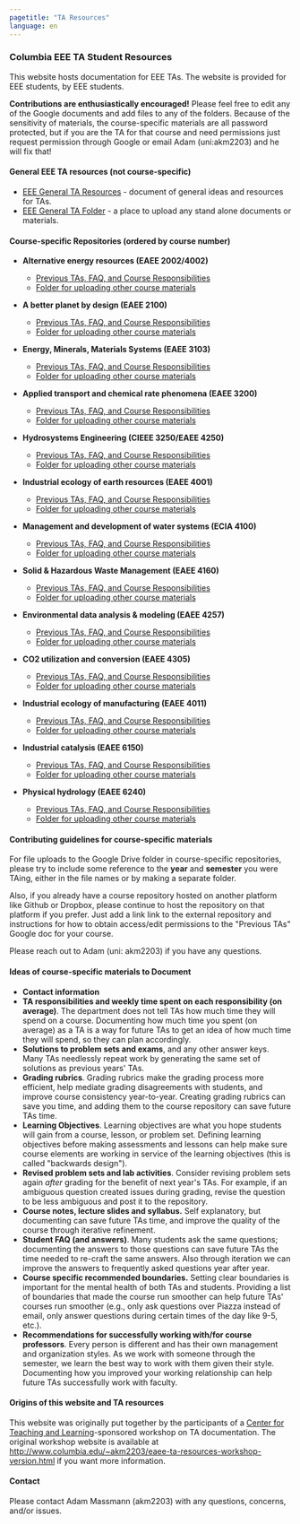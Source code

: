 ```yaml
---
pagetitle: "TA Resources"
language: en
---
```


### Columbia EEE TA Student Resources


This website hosts documentation for EEE TAs. The website is provided
for EEE students, by EEE students.

**Contributions are enthusiastically encouraged!** Please feel free to
edit any of the Google documents and add files to any of the
folders. Because of the sensitivity of materials, the course-specific
materials are all password protected, but if you are the TA for that
course and need permissions just request permission through Google or
email Adam (uni:akm2203) and he will fix that!

#### General EEE TA resources (not course-specific)

-   [EEE General TA
    Resources](https://drive.google.com/open?id=11CtnP6b9XiIIkwqhN-H3P8evJnZzAOfNNfc6MnvpOmk) -
    document of general ideas and resources for TAs.
-   [EEE General TA
    Folder](https://drive.google.com/open?id=11zI63C5Vvl85B4pWQBX0SRVLIgYsPb0J) -
    a place to upload any stand alone documents or materials.


#### Course-specific Repositories (ordered by course number)

- **Alternative energy resources (EAEE 2002/4002)**
    -   [Previous TAs, FAQ, and Course
        Responsibilities](https://drive.google.com/open?id=1KN5rX5QtdD6X0wnOl1UdIsN9ONUY6-LrYsrm4YE96l0)
    -   [Folder for uploading other course
        materials](https://drive.google.com/open?id=1-QCpkvvXDYp1kiVEevhWiCk3VERvwh9r)

- **A better planet by design (EAEE 2100)**
    -   [Previous TAs, FAQ, and Course
        Responsibilities](https://drive.google.com/open?id=1mnbYxHmjbuJ9Q9dFDtCwPqL0E13eKfSB2Oqo1n-ZN_M)
    -   [Folder for uploading other course
        materials](https://drive.google.com/open?id=1-F1mqv_3tHMB1BrRr87n97wVkPLi1Lk8)

- **Energy, Minerals, Materials Systems (EAEE 3103)**
    -   [Previous TAs, FAQ, and Course
        Responsibilities](https://drive.google.com/open?id=1mM4CV6z65v_-ABgVrC7vAuqPWxDE0MpS5w09cl_LIws)
    -   [Folder for uploading other course
        materials](https://drive.google.com/open?id=10DCXKEHvSzdiPjg_tSPCh0T4SLSamjgd)

- **Applied transport and chemical rate phenomena (EAEE 3200)**
    -   [Previous TAs, FAQ, and Course
        Responsibilities](https://drive.google.com/open?id=1R_q9IyA4hpos7zQK_x2NR3xvbFEtzCNyMVfxFRXefj4)
    -   [Folder for uploading other course
        materials](https://drive.google.com/open?id=1-cJfQj-fjiO2c6fB5XZQSg0CQFKyX8Dr)

- **Hydrosystems Engineering (CIEEE 3250/EAEE 4250)**
    -   [Previous TAs, FAQ, and Course
        Responsibilities](https://docs.google.com/document/d/1tPQmz4eouUYXpmrQ1-jMFqxR7EUW8Hyd8Y1_pBzz_9A/edit?usp=sharing)
    -   [Folder for uploading other course
        materials](https://drive.google.com/drive/folders/10c0HEn13nDM3s5kkCcB5-wh0V09E1ihS?usp=sharing)

- **Industrial ecology of earth resources (EAEE 4001)**
    -   [Previous TAs, FAQ, and Course
        Responsibilities](https://drive.google.com/open?id=1VyjE1CQfFeiWGpePn8n-lcaGOP9otZSIpE92EcVrGBQ)
    -   [Folder for uploading other course
        materials](https://drive.google.com/open?id=1-pasBhpfQCUvNNZ4JTqUcEay2A1gt8fJ)

- **Management and development of water systems (ECIA 4100)**
    -   [Previous TAs, FAQ, and Course
        Responsibilities](https://drive.google.com/open?id=1IVNMaff-i_Pvf73GNS56JBC4OjgIfDQ5GlJYdPoSj3Q)
    -   [Folder for uploading other course
        materials](https://drive.google.com/open?id=1-j9Q59b86aj5EmmCnX0rGXgUqpsTa3G9)

- **Solid & Hazardous Waste Management (EAEE 4160)**
    - [Previous TAs, FAQ, and Course
        Responsibilities](https://docs.google.com/document/d/1nNS3TXD_8Rv68xd2xNxcQx7iRNvSA5Nwayg8f12SqRY/edit?usp=sharing)
    - [Folder for uploading other course
        materials](https://drive.google.com/drive/folders/1RVsVq7W1n68f_4PXUK65e3XBCFbURxz-?usp=sharing)

- **Environmental data analysis & modeling (EAEE 4257)**
    -   [Previous TAs, FAQ, and Course
        Responsibilities](https://drive.google.com/open?id=1miM06ZoTv62FFneJi284l6mnZ9X4J1JQT_PiULpNXqY)
    -   [Folder for uploading other course
        materials](https://drive.google.com/open?id=1-g1hactELHuoyW8sJ6KuDvA8rKPGBFIT)

- **CO2 utilization and conversion (EAEE 4305)**
    -   [Previous TAs, FAQ, and Course
        Responsibilities](https://drive.google.com/open?id=1wy4oES-408RcYdSvSz4VhjOu-fkFMNqYf9gtvOEb1ac)
    -   [Folder for uploading other course
        materials](https://drive.google.com/open?id=1-AbF9c7RAztb23mGdEZHKnhxmHr2hUOo)

- **Industrial ecology of manufacturing (EAEE 4011)**
    -   [Previous TAs, FAQ, and Course
        Responsibilities](https://drive.google.com/open?id=1Wg5-m8oR-0uQ81IVri8-fDOzK7HsGjtWVkKGq9_xI4Y)
    -   [Folder for uploading other course
        materials](https://drive.google.com/open?id=1-wQSEycsrSuw9bpl_oK7X2is0nqlxQ-a)

- **Industrial catalysis (EAEE 6150)**
    -   [Previous TAs, FAQ, and Course
        Responsibilities](https://drive.google.com/open?id=1K5oN2QkXqia9rB0Nd7pWQ9w9ciPJEqAUbBsS0gL-T6I)
    -   [Folder for uploading other course
        materials](https://drive.google.com/open?id=10GjfbQws28SlhnkvAkT1Z4KT_i-LpVTN)

- **Physical hydrology (EAEE 6240)**
    -   [Previous TAs, FAQ, and Course
        Responsibilities](https://drive.google.com/open?id=18KP7fvxV7enSepjLTd8T7jqN372Jyn_4hJMEF8mfFkM)
    -   [Folder for uploading other course
        materials](https://drive.google.com/open?id=1-dxMpt9gi9O1ncRdDb7sJI0kBDItsazD)


#### Contributing guidelines for course-specific materials

For file uploads to the Google Drive folder in course-specific
repositories, please try to include some reference to the **year** and
**semester** you were TAing, either in the file names or by making a
separate folder.

Also, if you already have a course repository hosted on another
platform like Github or Dropbox, please continue to host the
repository on that platform if you prefer. Just add a link link to the
external repository and instructions for how to obtain access/edit
permissions to the "Previous TAs" Google doc for your course.

Please reach out to Adam (uni: akm2203) if you have any questions.

#### Ideas of course-specific materials to Document

-   **Contact information**
-   **TA responsibilities and weekly time spent on each responsibility
    (on average)**. The department does not tell TAs how much time they
    will spend on a course. Documenting how much time you spent (on
    average) as a TA is a way for future TAs to get an idea of how much
    time they will spend, so they can plan accordingly.
-   **Solutions to problem sets and exams**, and any other answer keys.
    Many TAs needlessly repeat work by generating the same set of
    solutions as previous years\' TAs.
-   **Grading rubrics**. Grading rubrics make the grading process more
    efficient, help mediate grading disagreements with students, and
    improve course consistency year-to-year. Creating grading rubrics
    can save you time, and adding them to the course repository can save
    future TAs time.
-   **Learning Objectives**. Learning objectives are what you hope
    students will gain from a course, lesson, or problem set. Defining
    learning objectives before making assessments and lessons can help
    make sure course elements are working in service of the learning
    objectives (this is called \"backwards design\").
-   **Revised problem sets and lab activities**. Consider revising
    problem sets again *after* grading for the benefit of next year\'s
    TAs. For example, if an ambiguous question created issues during
    grading, revise the question to be less ambiguous and post it to the
    repository.
-   **Course notes, lecture slides and syllabus.** Self explanatory, but
    documenting can save future TAs time, and improve the quality of the
    course through iterative refinement.
-   **Student FAQ (and answers)**. Many students ask the same questions;
    documenting the answers to those questions can save future TAs the
    time needed to re-craft the same answers. Also through iteration we
    can improve the answers to frequently asked questions year after
    year.
-   **Course specific recommended boundaries.** Setting clear boundaries
    is important for the mental health of both TAs and students.
    Providing a list of boundaries that made the course run smoother can
    help future TAs\' courses run smoother (e.g., only ask questions
    over Piazza instead of email, only answer questions during certain
    times of the day like 9-5, etc.).
-   **Recommendations for successfully working with/for course
    professors**. Every person is different and has their own management
    and organization styles. As we work with someone through the
    semester, we learn the best way to work with them given their style.
    Documenting how you improved your working relationship can help
    future TAs successfully work with faculty.


#### Origins of this website and TA resources

This website was originally put together by the participants of a
[Center for Teaching and
Learning](https://ctl.columbia.edu/)-sponsored workshop on TA
documentation. The original workshop website is available at
<http://www.columbia.edu/~akm2203/eaee-ta-resources-workshop-version.html>
if you want more information.

#### Contact


Please contact Adam Massmann (akm2203) with any questions, concerns,
and/or issues.
